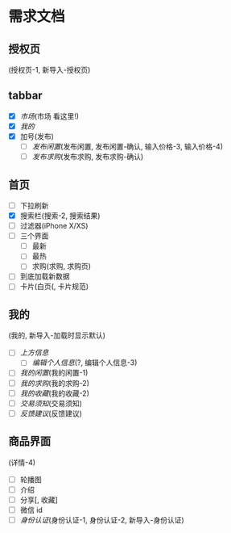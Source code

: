 
# 需求文档

## 授权页

(授权页-1, 新导入-授权页)

## tabbar

- [x] *市场*(市场 看这里!)
- [x] *我的*
- [x] 加号(发布)
  - [ ] *发布闲置*(发布闲置, 发布闲置-确认, 输入价格-3, 输入价格-4)
  - [ ] *发布求购*(发布求购, 发布求购-确认)

## 首页

- [ ] 下拉刷新
- [x] 搜索栏(搜索-2, 搜索结果)
- [ ] 过滤器(iPhone X/XS)
- [ ] 三个界面
  - [ ] 最新
  - [ ] 最热
  - [ ] 求购(求购, 求购页)
- [ ] 到底加载新数据
- [ ] 卡片(白页(, 卡片规范)

## 我的

(我的, 新导入-加载时显示默认)

- [ ] *上方信息*
  - [ ] *编辑个人信息*(?, 编辑个人信息-3)
- [ ] *我的闲置*(我的闲置-1)
- [ ] *我的求购*(我的求购-2)
- [ ] *我的收藏*(我的收藏-2)
- [ ] *交易须知*(交易须知)
- [ ] *反馈建议*(反馈建议)

## 商品界面

(详情-4)

- [ ] 轮播图
- [ ] 介绍
- [ ] 分享[, 收藏]
- [ ] 微信 id
- [ ] *身份认证*(身份认证-1, 身份认证-2, 新导入-身份认证)